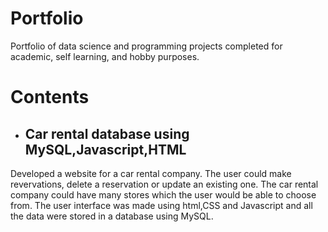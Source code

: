 # Portfolio

Portfolio of data science and programming projects completed for academic, self learning, and hobby purposes. 

# Contents

- ## Car rental database using MySQL,Javascript,HTML

Developed a website for a car rental company. The user could make revervations, delete a reservation or update an existing one. The car rental company could have many stores which the user would be able to choose from. The user interface was made using html,CSS and Javascript and all the data were stored in a database using MySQL.

